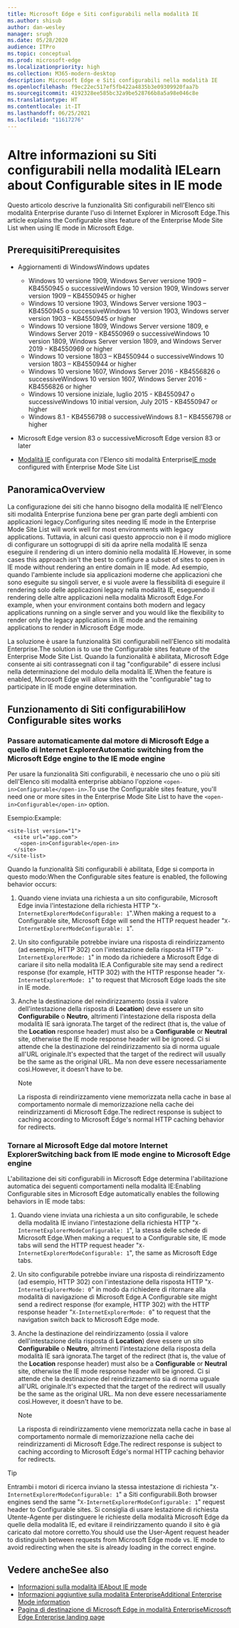 ```yaml
---
title: Microsoft Edge e Siti configurabili nella modalità IE
ms.author: shisub
author: dan-wesley
manager: srugh
ms.date: 05/28/2020
audience: ITPro
ms.topic: conceptual
ms.prod: microsoft-edge
ms.localizationpriority: high
ms.collection: M365-modern-desktop
description: Microsoft Edge e Siti configurabili nella modalità IE
ms.openlocfilehash: f9ec22ec517ef5fb422a4835b3e09309920faa7b
ms.sourcegitcommit: 4192328ee585bc32a9be528766b8a5a98e046c8e
ms.translationtype: HT
ms.contentlocale: it-IT
ms.lasthandoff: 06/25/2021
ms.locfileid: "11617276"
---
```

# <a name="learn-about-configurable-sites-in-ie-mode"></a><span data-ttu-id="34ad4-103">Altre informazioni su Siti configurabili nella modalità IE</span><span class="sxs-lookup"><span data-stu-id="34ad4-103">Learn about Configurable sites in IE mode</span></span>

<span data-ttu-id="34ad4-104">Questo articolo descrive la funzionalità Siti configurabili nell'Elenco siti modalità Enterprise durante l'uso di Internet Explorer in Microsoft Edge.</span><span class="sxs-lookup"><span data-stu-id="34ad4-104">This article explains the Configurable sites feature of the Enterprise Mode Site List when using IE mode in Microsoft Edge.</span></span>

## <a name="prerequisites"></a><span data-ttu-id="34ad4-105">Prerequisiti</span><span class="sxs-lookup"><span data-stu-id="34ad4-105">Prerequisites</span></span>

- <span data-ttu-id="34ad4-106">Aggiornamenti di Windows</span><span class="sxs-lookup"><span data-stu-id="34ad4-106">Windows updates</span></span>

  - <span data-ttu-id="34ad4-107">Windows 10 versione 1909, Windows Server versione 1909 – KB4550945  o successive</span><span class="sxs-lookup"><span data-stu-id="34ad4-107">Windows 10 version 1909, Windows server version 1909 – KB4550945  or higher</span></span>
  - <span data-ttu-id="34ad4-108">Windows 10 versione 1903, Windows Server versione 1903 – KB4550945  o successive</span><span class="sxs-lookup"><span data-stu-id="34ad4-108">Windows 10 version 1903, Windows server version 1903 – KB4550945  or higher</span></span>
  - <span data-ttu-id="34ad4-109">Windows 10 versione 1809, Windows Server versione 1809, e Windows Server 2019 - KB4550969 o successive</span><span class="sxs-lookup"><span data-stu-id="34ad4-109">Windows 10 version 1809, Windows Server version 1809, and Windows Server 2019 - KB4550969 or higher</span></span>
  - <span data-ttu-id="34ad4-110">Windows 10 versione 1803 – KB4550944 o successive</span><span class="sxs-lookup"><span data-stu-id="34ad4-110">Windows 10 version 1803 – KB4550944 or higher</span></span>
  - <span data-ttu-id="34ad4-111">Windows 10 versione 1607, Windows Server 2016 - KB4556826 o successive</span><span class="sxs-lookup"><span data-stu-id="34ad4-111">Windows 10 version 1607, Windows Server 2016 - KB4556826 or higher</span></span>
  - <span data-ttu-id="34ad4-112">Windows 10 versione iniziale, luglio 2015 - KB4550947 o successive</span><span class="sxs-lookup"><span data-stu-id="34ad4-112">Windows 10 initial version, July 2015 - KB4550947 or higher</span></span>
  - <span data-ttu-id="34ad4-113">Windows 8.1 - KB4556798 o successive</span><span class="sxs-lookup"><span data-stu-id="34ad4-113">Windows 8.1 – KB4556798 or higher</span></span>

- <span data-ttu-id="34ad4-114">Microsoft Edge version 83 o successive</span><span class="sxs-lookup"><span data-stu-id="34ad4-114">Microsoft Edge version 83 or later</span></span>
- <span data-ttu-id="34ad4-115">[Modalità IE](./edge-ie-mode.md) configurata con l'Elenco siti modalità Enterprise</span><span class="sxs-lookup"><span data-stu-id="34ad4-115">[IE mode](./edge-ie-mode.md) configured with Enterprise Mode Site List</span></span>

## <a name="overview"></a><span data-ttu-id="34ad4-116">Panoramica</span><span class="sxs-lookup"><span data-stu-id="34ad4-116">Overview</span></span>

<span data-ttu-id="34ad4-117">La configurazione dei siti che hanno bisogno della modalità IE nell'Elenco siti modalità Enterprise funziona bene per gran parte degli ambienti con applicazioni legacy.</span><span class="sxs-lookup"><span data-stu-id="34ad4-117">Configuring sites needing IE mode in the Enterprise Mode Site List will work well for most environments with legacy applications.</span></span> <span data-ttu-id="34ad4-118">Tuttavia, in alcuni casi questo approccio non è il modo migliore di configurare un sottogruppi di siti da aprire nella modalità IE senza eseguire il rendering di un intero dominio nella modalità IE.</span><span class="sxs-lookup"><span data-stu-id="34ad4-118">However, in some cases this approach isn't the best to configure a subset of sites to open in IE mode without rendering an entire domain in IE mode.</span></span> <span data-ttu-id="34ad4-119">Ad esempio, quando l'ambiente include sia applicazioni moderne che applicazioni che sono eseguite su singoli server, e si vuole avere la flessibilità di eseguire il rendering solo delle applicazioni legacy nella modalità IE, eseguendo il rendering delle altre applicazioni nella modalità Microsoft Edge.</span><span class="sxs-lookup"><span data-stu-id="34ad4-119">For example, when your environment contains both modern and legacy applications running on a single server and you would like the flexibility to render only the legacy applications in IE mode and the remaining applications to render in Microsoft Edge mode.</span></span>

<span data-ttu-id="34ad4-120">La soluzione è usare la funzionalità Siti configurabili nell'Elenco siti modalità Enterprise.</span><span class="sxs-lookup"><span data-stu-id="34ad4-120">The solution is to use the Configurable sites feature of the Enterprise Mode Site List.</span></span> <span data-ttu-id="34ad4-121">Quando la funzionalità è abilitata, Microsoft Edge consente ai siti contrassegnati con il tag "configurabile" di essere inclusi nella determinazione del modulo della modalità IE.</span><span class="sxs-lookup"><span data-stu-id="34ad4-121">When the feature is enabled, Microsoft Edge will allow sites with the "configurable" tag to participate in IE mode engine determination.</span></span>

## <a name="how-configurable-sites-works"></a><span data-ttu-id="34ad4-122">Funzionamento di Siti configurabili</span><span class="sxs-lookup"><span data-stu-id="34ad4-122">How Configurable sites works</span></span>

### <a name="automatic-switching-from-the-microsoft-edge-engine-to-the-ie-mode-engine"></a><span data-ttu-id="34ad4-123">Passare automaticamente dal motore di Microsoft Edge a quello di Internet Explorer</span><span class="sxs-lookup"><span data-stu-id="34ad4-123">Automatic switching from the Microsoft Edge engine to the IE mode engine</span></span>

<span data-ttu-id="34ad4-124">Per usare la funzionalità Siti configurabili, è necessario che uno o più siti dell'Elenco siti modalità enterprise abbiano l'opzione `<open-in>Configurable</open-in>`.</span><span class="sxs-lookup"><span data-stu-id="34ad4-124">To use the Configurable sites feature, you'll need one or more sites in the Enterprise Mode Site List to have the `<open-in>Configurable</open-in>` option.</span></span>

<span data-ttu-id="34ad4-125">Esempio:</span><span class="sxs-lookup"><span data-stu-id="34ad4-125">Example:</span></span>

```
<site-list version="1">
  <site url="app.com">
    <open-in>Configurable</open-in>
  </site>
</site-list>
```

<span data-ttu-id="34ad4-126">Quando la funzionalità Siti configurabili è abilitata, Edge si comporta in questo modo:</span><span class="sxs-lookup"><span data-stu-id="34ad4-126">When the Configurable sites feature is enabled, the following behavior occurs:</span></span>

1. <span data-ttu-id="34ad4-127">Quando viene inviata una richiesta a un sito configurabile, Microsoft Edge invia l'intestazione della richiesta HTTP "`X-InternetExplorerModeConfigurable: 1`".</span><span class="sxs-lookup"><span data-stu-id="34ad4-127">When making a request to a Configurable site, Microsoft Edge will send the HTTP request header "`X-InternetExplorerModeConfigurable: 1`".</span></span>
2. <span data-ttu-id="34ad4-128">Un sito configurabile potrebbe inviare una risposta di reindirizzamento (ad esempio, HTTP 302) con l'intestazione della risposta HTTP "`X-InternetExplorerMode: 1`" in modo da richiedere a Microsoft Edge di cariare il sito nella modalità IE.</span><span class="sxs-lookup"><span data-stu-id="34ad4-128">A Configurable site may send a redirect response (for example, HTTP 302) with the HTTP response header "`X-InternetExplorerMode: 1`" to request that Microsoft Edge loads the site in IE mode.</span></span>
3. <span data-ttu-id="34ad4-129">Anche la destinazione del reindirizzamento (ossia il valore dell'intestazione della risposta di **Location**) deve essere un sito **Configurabile** o **Neutro**, altrimenti l'intestazione della risposta della modalità IE sarà ignorata.</span><span class="sxs-lookup"><span data-stu-id="34ad4-129">The target of the redirect (that is, the value of the **Location** response header) must also be a **Configurable** or **Neutral** site, otherwise the IE mode response header will be ignored.</span></span> <span data-ttu-id="34ad4-130">Ci si attende che la destinazione del reindirizzamento sia di norma uguale all'URL originale.</span><span class="sxs-lookup"><span data-stu-id="34ad4-130">It's expected that the target of the redirect will usually be the same as the original URL.</span></span> <span data-ttu-id="34ad4-131">Ma non deve essere necessariamente così.</span><span class="sxs-lookup"><span data-stu-id="34ad4-131">However, it doesn't have to be.</span></span>

   > [!NOTE]
   > <span data-ttu-id="34ad4-132">La risposta di reindirizzamento viene memorizzata nella cache in base al comportamento normale di memorizzazione nella cache dei reindirizzamenti di Microsoft Edge.</span><span class="sxs-lookup"><span data-stu-id="34ad4-132">The redirect response is subject to caching according to Microsoft Edge's normal HTTP caching behavior for redirects.</span></span>

### <a name="switching-back-from-ie-mode-engine-to-microsoft-edge-engine"></a><span data-ttu-id="34ad4-133">Tornare al Microsoft Edge dal motore Internet Explorer</span><span class="sxs-lookup"><span data-stu-id="34ad4-133">Switching back from IE mode engine to Microsoft Edge engine</span></span>

<span data-ttu-id="34ad4-134">L'abilitazione dei siti configurabili in Microsoft Edge determina l'abilitazione automatica dei seguenti comportamenti nella modalità IE:</span><span class="sxs-lookup"><span data-stu-id="34ad4-134">Enabling Configurable sites in Microsoft Edge automatically enables the following behaviors in IE mode tabs:</span></span>

1. <span data-ttu-id="34ad4-135">Quando viene inviata una richiesta a un sito configurabile, le schede della modalità IE inviano l'intestazione della richiesta HTTP "`X-InternetExplorerModeConfigurable: 1`", la stessa delle schede di Microsoft Edge.</span><span class="sxs-lookup"><span data-stu-id="34ad4-135">When making a request to a Configurable site, IE mode tabs will send the HTTP request header "`X-InternetExplorerModeConfigurable: 1`", the same as Microsoft Edge tabs.</span></span>
2. <span data-ttu-id="34ad4-136">Un sito configurabile potrebbe inviare una risposta di reindirizzamento (ad esempio, HTTP 302) con l'intestazione della risposta HTTP "`X-InternetExplorerMode: 0`" in modo da richiedere di ritornare alla modalità di navigazione di Microsoft Edge.</span><span class="sxs-lookup"><span data-stu-id="34ad4-136">A Configurable site might send a redirect response (for example, HTTP 302) with the HTTP response header "`X-InternetExplorerMode: 0`" to request that the navigation switch back to Microsoft Edge mode.</span></span>
3. <span data-ttu-id="34ad4-137">Anche la destinazione del reindirizzamento (ossia il valore dell'intestazione della risposta di **Location**) deve essere un sito **Configurabile** o **Neutro**, altrimenti l'intestazione della risposta della modalità IE sarà ignorata.</span><span class="sxs-lookup"><span data-stu-id="34ad4-137">The target of the redirect (that is, the value of the **Location** response header) must also be a **Configurable** or **Neutral** site, otherwise the IE mode response header will be ignored.</span></span> <span data-ttu-id="34ad4-138">Ci si attende che la destinazione del reindirizzamento sia di norma uguale all'URL originale.</span><span class="sxs-lookup"><span data-stu-id="34ad4-138">It's expected that the target of the redirect will usually be the same as the original URL.</span></span> <span data-ttu-id="34ad4-139">Ma non deve essere necessariamente così.</span><span class="sxs-lookup"><span data-stu-id="34ad4-139">However, it doesn't have to be.</span></span>

   > [!NOTE]
   > <span data-ttu-id="34ad4-140">La risposta di reindirizzamento viene memorizzata nella cache in base al comportamento normale di memorizzazione nella cache dei reindirizzamenti di Microsoft Edge.</span><span class="sxs-lookup"><span data-stu-id="34ad4-140">The redirect response is subject to caching according to Microsoft Edge's normal HTTP caching behavior for redirects.</span></span>

> [!TIP]
> <span data-ttu-id="34ad4-141">Entrambi i motori di ricerca inviano la stessa intestazione di richiesta "`X-InternetExplorerModeConfigurable: 1`" a Siti configurabili.</span><span class="sxs-lookup"><span data-stu-id="34ad4-141">Both browser engines send the same "`X-InternetExplorerModeConfigurable: 1`" request header to Configurable sites.</span></span> <span data-ttu-id="34ad4-142">Si consiglia di usare lestazione di richiesta Utente-Agente per distinguere le richieste della modalità Microsoft Edge da quelle della modalità IE, ed evitare il reindirizzamento quando il sito è già caricato dal motore corretto.</span><span class="sxs-lookup"><span data-stu-id="34ad4-142">You should use the User-Agent request header to distinguish between requests from Microsoft Edge mode vs. IE mode to avoid redirecting when the site is already loading in the correct engine.</span></span>

## <a name="see-also"></a><span data-ttu-id="34ad4-143">Vedere anche</span><span class="sxs-lookup"><span data-stu-id="34ad4-143">See also</span></span>

- [<span data-ttu-id="34ad4-144">Informazioni sulla modalità IE</span><span class="sxs-lookup"><span data-stu-id="34ad4-144">About IE mode</span></span>](./edge-ie-mode.md)
- [<span data-ttu-id="34ad4-145">Informazioni aggiuntive sulla modalità Enterprise</span><span class="sxs-lookup"><span data-stu-id="34ad4-145">Additional Enterprise Mode information</span></span>](/internet-explorer/ie11-deploy-guide/enterprise-mode-overview-for-ie11)
- [<span data-ttu-id="34ad4-146">Pagina di destinazione di Microsoft Edge in modalità Enterprise</span><span class="sxs-lookup"><span data-stu-id="34ad4-146">Microsoft Edge Enterprise landing page</span></span>](https://aka.ms/EdgeEnterprise)